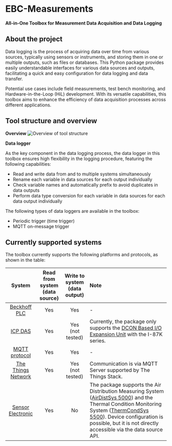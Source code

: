 # EBC-Measurements

**All-in-One Toolbox for Measurement Data Acquisition and Data Logging**

## About the project

Data logging is the process of acquiring data over time from various sources, typically using sensors or instruments, 
and storing them in one or multiple outputs, such as files or databases.
This Python package provides easily understandable interfaces for various data sources and outputs, facilitating a quick 
and easy configuration for data logging and data transfer.

Potential use cases include field measurements, test bench monitoring, and Hardware-in-the-Loop (HiL) development. 
With its versatile capabilities, this toolbox aims to enhance the efficiency of data acquisition processes across 
different applications.

## Tool structure and overview

**Overview**
![Overview of tool structure](docs/uml/Overview.png)

**Data logger**

As the key component in the data logging process, the data logger in this toolbox ensures high flexibility in the 
logging procedure, featuring the following capabilities:

- Read and write data from and to multiple systems simultaneously
- Rename each variable in data sources for each output individually
- Check variable names and automatically prefix to avoid duplicates in data outputs
- Perform data type conversion for each variable in data sources for each data output individually

The following types of data loggers are available in the toolbox:

- Periodic trigger (time trigger)
- MQTT on-message trigger

## Currently supported systems

The toolbox currently supports the following platforms and protocols, as shown in the table:

|                         System                          | Read from system<br>(data source) | Write to system<br>(data output) | Note                                                                                                                                                                                                                                                                                                                                                             | 
|:-------------------------------------------------------:|:---------------------------------:|:--------------------------------:|:-----------------------------------------------------------------------------------------------------------------------------------------------------------------------------------------------------------------------------------------------------------------------------------------------------------------------------------------------------------------|
|        [Beckhoff PLC](https://www.beckhoff.com/)        |                Yes                |               Yes                | -                                                                                                                                                                                                                                                                                                                                                                |
|           [ICP DAS](https://www.icpdas.com/)            |                Yes                |         Yes (not tested)         | Currently, the package only supports the [DCON Based I/O Expansion Unit](https://www.icpdas.com/en/product/guide+Remote__I_O__Module__and__Unit+Ethernet__I_O__Modules+IO__Expansion__Unit) with the I-87K series.                                                                                                                                               |
|           [MQTT protocol](https://mqtt.org/)            |                Yes                |               Yes                | -                                                                                                                                                                                                                                                                                                                                                                |
| [The Things Network](https://www.thethingsnetwork.org/) |                Yes                |         Yes (not tested)         | Communication is via MQTT Server supported by The Things Stack.                                                                                                                                                                                                                                                                                                  |
|    [Sensor Electronic](http://sensor-electronic.pl/)    |                Yes                |                No                | The package supports the Air Distribution Measuring System ([AirDistSys 5000](http://sensor-electronic.pl/pdf/KAT_AirDistSys5000.pdf)) and the Thermal Condition Monitoring System ([ThermCondSys 5500](http://sensor-electronic.pl/pdf/KAT_ThermCondSys5500.pdf)). Device configuration is possible, but it is not directly accessible via the data source API. |

